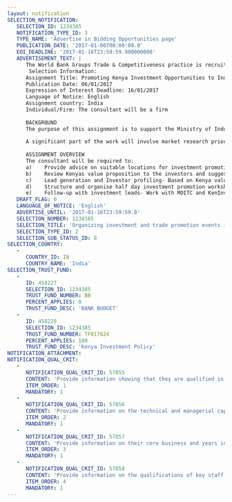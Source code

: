 ```yaml
---
layout: notification
SELECTION_NOTIFICATION: 
   SELECTION_ID: 1234385
   NOTIFICATION_TYPE_ID: 3
   TYPE_NAME: 'Advertise in Bidding Opportunities page'
   PUBLICATION_DATE: '2017-01-06T00:00:00.0'
   EOI_DEADLINE: '2017-01-16T23:59:59.900000000'
   ADVERTISEMENT_TEXT: |
      The World Bank Groups Trade & Competitiveness practice is recruiting a short-term consultant to to provide support to the Ministry of Industry Trade and Cooperatives (MoITC) of the Government of Kenya to organize investment and trade promotion events in India. The promotion events target investors in textile-apparel, leather and agroindustry. The individual/firm must have technical experience in investment promotion and project/event management.   
       Selection Information:
      Assignment Title: Promoting Kenya Investment Opportunities to Indian Investors  
      Publication Date: 06/01/2017
      Expression of Interest Deadline: 16/01/2017
      Language of Notice: English
      Assignment country: India 
      Individual/Firm: The consultant will be a firm 
      
      BACKGROUND
      The purpose of this assignment is to support the Ministry of Industry, Trade and Cooperatives (MOITC) of the Government of Kenya to promote and generate investment in textile-apparel, agroindustry and leather sectors. The consultant will work jointly with MOITC and KenInvest to prepare and organise investment promotion activities and follow-up on key investment leads in the target investment sourcing destinations. MOITC has identified the following as key investment sourcing destinations; China, South Korea, India, Bangladesh, Korea, Sri Lanka, Pakistan. 
      
      A significant part of the work will involve market research prior to the investment promotion investments to identify and advise on the appropriate locations for promotion events, profile potential investors and work with MOITC and KenInvest to package a tailored value proposition for the target investors in each country or specific value-chains or market segments. The key objective of the assignment is to provide support to MOITC and KenInvest organising effective investment promotion events for the identified sectors.   
      
      ASSIGNMENT OVERVIEW
      The consultant will be required to: 
      a)	Provide advice on suitable locations for investment promotion events in the target countries. 
      b)	Review Kenyas value proposition to the investors and suggest revisions based on the location considerations and investment strategic interests. The consultant isolates the key decision factors, analysis the competitiveness of Kenya (now and in future) and help package a strong value proposition for the target investors based on identified competitiveness strengths. The output is tailored investor presentation for each destination. 
      c)	Lead generation and Investor profiling- Based on Kenya value proposition develop a list and brief profiles of potential investors in the target countries.  The profiles capture the basic facts about the potential investor; market segment of focus, size of operations and contacts. Output a report with investor profiles 
      d)	Structure and organise half day investment promotion workshops- This includes; developing agenda for events, identify key speakers for the events (jointly with partners) , arrange all logistical requirements for organising investment promotion events including but not limited to; identifying and hiring conference facilities, sending invitations to identified potential investors, participants registration, printing of event materials and moderation and coordination of events.  The investment promotion events are envisaged as half day workshops 
      e)	Follow-up with investment leads- Work with MOITC and KenInvest to follow-up with individual companies that express interest (by signing a letter of intent) in investing in Kenya. Follow-up progress reports (after 3 months)
   DRAFT_FLAG: 0
   LANGUAGE_OF_NOTICE: 'English'
   ADVERTISE_UNTIL: '2017-01-16T23:59:59.0'
   SELECTION_NUMBER: 1234385
   SELECTION_TITLE: 'Organizing investment and trade promotion events in India to promote investment opportunities in Kenya'
   SELECTION_TYPE_ID: 2
   SELECTION_SUB_STATUS_ID: 8
SELECTION_COUNTRY: 
   - 
      COUNTRY_ID: IN
      COUNTRY_NAME: 'India'
SELECTION_TRUST_FUND: 
   - 
      ID: 458227
      SELECTION_ID: 1234385
      TRUST_FUND_NUMBER: BB
      PERCENT_APPLIES: 0
      TRUST_FUND_DESC: 'BANK BUDGET'
   - 
      ID: 458228
      SELECTION_ID: 1234385
      TRUST_FUND_NUMBER: TF017824
      PERCENT_APPLIES: 100
      TRUST_FUND_DESC: 'Kenya Investment Policy'
NOTIFICATION_ATTACHMENT: 
NOTIFICATION_QUAL_CRIT: 
   - 
      NOTIFICATION_QUAL_CRIT_ID: 57855
      CONTENT: 'Provide information showing that they are qualified in the field of the assignment.'
      ITEM_ORDER: 1
      MANDATORY: 1
   - 
      NOTIFICATION_QUAL_CRIT_ID: 57856
      CONTENT: 'Provide information on the technical and managerial capabilities of the firm.'
      ITEM_ORDER: 2
      MANDATORY: 1
   - 
      NOTIFICATION_QUAL_CRIT_ID: 57857
      CONTENT: 'Provide information on their core business and years in business.'
      ITEM_ORDER: 3
      MANDATORY: 1
   - 
      NOTIFICATION_QUAL_CRIT_ID: 57858
      CONTENT: 'Provide information on the qualifications of key staff.'
      ITEM_ORDER: 4
      MANDATORY: 1
---
```

